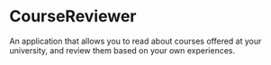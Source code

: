 # CourseReviewer

An application that allows you to read about courses offered at your university, and review them based on your own experiences.